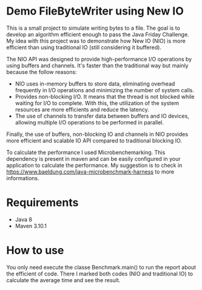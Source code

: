 # Demo FileByteWriter using New IO
This is a small project to simulate writing bytes to a file. The goal is to develop an algorithm efficient enough to pass the Java Friday Challenge. 
My idea with this project was to demonstrate how New IO (NIO) is more efficient than using traditional IO (still considering it buffered).

The NIO API was designed to provide high-performance I/O operations by using buffers and channels. It's faster than the traditional way but 
mainly because the follow reasons:
* NIO uses in-memory buffers to store data, eliminating overhead frequently in I/O operations and minimizing the number of system calls.
* Provides non-blocking I/O. It means that the thread is not blocked while waiting for I/O to complete. With this, the utilization of the system 
resources are more efficients and reduce the latency.
* The use of channels to transfer data between buffers and IO devices, allowing multiple I/O operations to be performed in parallel.

Finally, the use of buffers, non-blocking IO and channels in NIO provides more efficient and scalable IO API compared to traditional blocking IO.

To calculate the performance I used Microbenchemarking. This dependency is present in maven and can be easily configured in your application to calculate the performance.
My suggestion is to check in https://www.baeldung.com/java-microbenchmark-harness to more informations.

# Requirements
* Java 8
* Maven 3.10.1

# How to use
You only need execute the classe Benchmark.main() to run the report about the efficient of code. There I marked both codes (NIO and traditional IO) to calculate the
average time and see the result.
